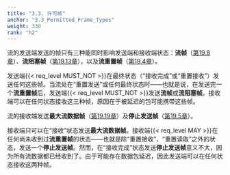 ```yaml
---
title: "3.3. 许可帧"
anchor: "3.3_Permitted_Frame_Types"
weight: 330
rank: "h2"
---
```


流的发送端发送的帧只有三种能同时影响发送端和接收端状态：**流帧**（[第19.8章](#19.8_STREAM_Frames)）、**流阻塞帧**（[第19.13章](#19.13_STREAM_DATA_BLOCKED_Frames)），以及**流重置帧**（[第19.4章](#19.4_RESET_STREAM_Frames)）。

发送端{{< req_level MUST_NOT >}}在最终状态（“接收完成”或“重置接收”）发送任何这些帧。当流处在“重置发送”或任何最终状态时——也就是说，在发送完一个**流重置帧**后，发送端{{< req_level MUST_NOT >}}发送**流帧**或**流阻塞帧**。接收端可以在任何状态接收这三种帧，原因在于被延迟的包可能携带这些帧。

流的接收端发送**最大流数据帧**（[第19.19章](#19.19_CONNECTION_CLOSE_Frames)）及**停止发送帧**（[第19.5章](#19.5_STOP_SENDING_Frames)）。

接收端只可以在“接收”状态发送**最大流数据帧**。接收端{{< req_level MAY >}}在任何尚未收到过**流重置帧**的状态——也就是除“重置接收”、“重置读取”之外的状态，发送一个**停止发送帧**。然而，在“接收完成”状态发送**停止发送帧**意义不大，因为所有流数据都已经收到了。由于可能存在数据包延迟，因此发送端可以在任何状态接收这两种帧。